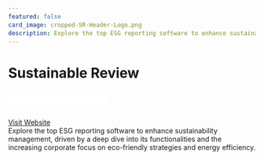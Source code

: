 ```yaml
---
featured: false
card_image: cropped-SR-Header-Logo.png
description: Explore the top ESG reporting software to enhance sustainability management, driven by a deep dive into its functionalities and the increasing corporate focus on eco-friendly strategies and energy efficiency.
---
```


# Sustainable Review
<img src="cropped-SR-Header-Logo.png" alt="Logo" style="max-width: 200px; height: auto;">

<a href="https://sustainablereview.com/top-10-esg-reporting-software-for-enhanced-sustainability-management/">Visit Website</a>  
Explore the top ESG reporting software to enhance sustainability management, driven by a deep dive into its functionalities and the increasing corporate focus on eco-friendly strategies and energy efficiency.
